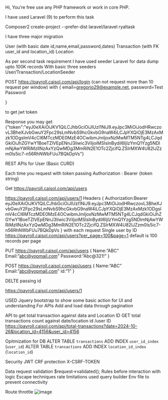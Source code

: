 Hi,
You’re free use any PHP framework or work in core PHP.


I have used Laravel (9) to perform this task

Composer2 create-project --prefer-dist laravel/laravel ryaltask

I have three major migration 

User (with basic date id,name,email,password,dates)
Transaction (with FK user_id and location_id)
Location

As per second task requirement I have used seeder Laravel for data dump upto 100K records
With basic three seeders
User/Transaction/LocationSeeder



POST https://payroll.caisol.com/api/login (can not request more than 10 request per window)
with 
{
email=gregorio29@example.net,
password=Test Password

}
 
to get jwt token

Response you may get 
{"token":"eyJ0eXAiOiJKV1QiLCJhbGciOiJIUzI1NiJ9.eyJpc3MiOiJodHRwczovL3BheXJvbGwuY2Fpc29sLmNvbS9hcGkvbG9naW4iLCJpYXQiOjE3MzAxMzk1ODgsImV4cCI6MTczMDE0MzE4OCwibmJmIjoxNzMwMTM5NTg4LCJqdGkiOiJhZGYwY1BoeTZlVEpENnJ3Iiwic3ViIjoiMSIsInBydiI6IjIzYmQ1Yzg5NDlmNjAwYWRiMzllNzAxYzQwMDg3MmRiN2E1OTc2ZjcifQ.ZSIrMXW4U82lJZzm0ls5ic7-n56RhNWbFUu7BQkDpVs"}

REST APIs for User (Basic CURD)

Each time you request with token passing 
Authorization : Bearer {token string}

Get 
https://payroll.caisol.com/api/users

https://payroll.caisol.com/api/users/1
Headers 
{
Authorization:Bearer eyJ0eXAiOiJKV1QiLCJhbGciOiJIUzI1NiJ9.eyJpc3MiOiJodHRwczovL3BheXJvbGwuY2Fpc29sLmNvbS9hcGkvbG9naW4iLCJpYXQiOjE3MzAxMzk1ODgsImV4cCI6MTczMDE0MzE4OCwibmJmIjoxNzMwMTM5NTg4LCJqdGkiOiJhZGYwY1BoeTZlVEpENnJ3Iiwic3ViIjoiMSIsInBydiI6IjIzYmQ1Yzg5NDlmNjAwYWRiMzllNzAxYzQwMDg3MmRiN2E1OTc2ZjcifQ.ZSIrMXW4U82lJZzm0ls5ic7-n56RhNWbFUu7BQkDpVs
}
with each request
Single user by ID
https://payroll.caisol.com/api/users?per_page=100&page=1
default is 100 records per page

PUT 
https://payroll.caisol.com/api/users
{
Name:”ABC”
Email:”abc@yopmail.com”
Password:”Abc@321!”
}


POST
https://payroll.caisol.com/api/users
{
Name:”ABC”
Email:”abc@yopmail.com”
id:”1”
}

DELTE passing id

https://payroll.caisol.com/api/users/1


USED Jquery bootstrap to show some basic action for UI and understanding 
For APIs
Add and load data through pagination 



API to get total transaction against data and Location ID
GET total transactions count against date/location id /user ID 
https://payroll.caisol.com/api/total-transactions?date=2024-10-26&location_id=4156&user_id=4156

 
Opitmization for DB
ALTER TABLE `transactions` ADD INDEX `user_id_index` (`user_id`)
ALTER TABLE `transactions` ADD INDEX `location_id_index` (`location_id`)

Security 
JWT
CRF protection 
X-CSRF-TOKEN

Data request validation 
$request->validated();
Rules before interaction with logic
Escape techniques
rate limitations
used query builder 
Env file to prevent connectivity

Route throttle
![image](https://github.com/user-attachments/assets/09637942-73cd-4075-9e4d-e1e7ed826724)
